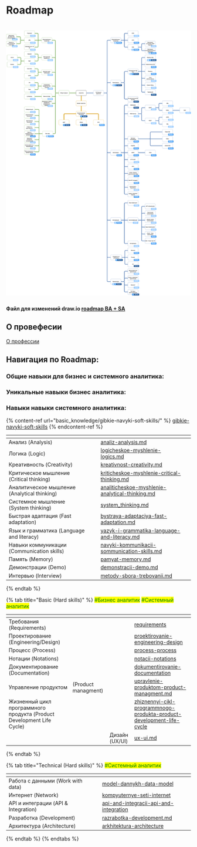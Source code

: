 # Roadmap

![Roadmap BA-SA](.gitbook/assets/roadmap_BA_SA_final.drawio.png "Roadmap BA-SA")
========
#### Файл для изменений **draw.io** [roadmap BA + SA](.gitbook/assets/roadmap_BA_SA_final.drawio)
## О провефесии
[О профессии](/about_the_profession.md)
## Навигация по Roadmap:
### Общие навыки для бизнес и системного аналитика:
### Уникальные навыки бизнес аналитика:
### Навыки навыки системного аналитика:

{% content-ref url="basic_knowledge/gibkie-navyki-soft-skills/" %}
[gibkie-navyki-soft-skills](basic\_knowledge/gibkie-navyki-soft-skills/)
{% endcontent-ref %}

<table data-view="cards"><thead><tr><th></th><th></th><th></th><th data-hidden data-card-target data-type="content-ref"></th><th data-hidden data-card-cover data-type="files"></th></tr></thead><tbody><tr><td>Анализ (Analysis)</td><td></td><td></td><td><a href="basic_knowledge/gibkie-navyki-soft-skills/analiz-analysis.md">analiz-analysis.md</a></td><td></td></tr><tr><td>Логика (Logic)</td><td></td><td></td><td><a href="basic_knowledge/gibkie-navyki-soft-skills/logicheskoe-myshlenie-logics.md">logicheskoe-myshlenie-logics.md</a></td><td></td></tr><tr><td>Креативность (Creativity)</td><td></td><td></td><td><a href="basic_knowledge/gibkie-navyki-soft-skills/kreativnost-creativity.md">kreativnost-creativity.md</a></td><td></td></tr><tr><td>Критическое мышление (Critical thinking)</td><td></td><td></td><td><a href="basic_knowledge/gibkie-navyki-soft-skills/kriticheskoe-myshlenie-critical-thinking.md">kriticheskoe-myshlenie-critical-thinking.md</a></td><td></td></tr><tr><td>Аналитическое мышление (Analytical thinking)</td><td></td><td></td><td><a href="basic_knowledge/gibkie-navyki-soft-skills/analiticheskoe-myshlenie-analytical-thinking.md">analiticheskoe-myshlenie-analytical-thinking.md</a></td><td></td></tr><tr><td>Системное мышление (System thinking)</td><td></td><td></td><td><a href="basic_knowledge/gibkie-navyki-soft-skills/system_thinking.md">system_thinking.md</a></td><td></td></tr><tr><td>Быстрая адаптация (Fast adaptation)</td><td></td><td></td><td><a href="basic_knowledge/gibkie-navyki-soft-skills/bystraya-adaptaciya-fast-adaptation.md">bystraya-adaptaciya-fast-adaptation.md</a></td><td></td></tr><tr><td>Язык и грамматика (Language and literacy)</td><td></td><td></td><td><a href="basic_knowledge/gibkie-navyki-soft-skills/yazyk-i-grammatika-language-and-literacy.md">yazyk-i-grammatika-language-and-literacy.md</a></td><td></td></tr><tr><td>Навыки коммуникации (Communication skills)</td><td></td><td></td><td><a href="basic_knowledge/gibkie-navyki-soft-skills/navyki-kommunikacii-sommunication-skills.md">navyki-kommunikacii-sommunication-skills.md</a></td><td></td></tr><tr><td>Память (Memory)</td><td></td><td></td><td><a href="basic_knowledge/gibkie-navyki-soft-skills/pamyat-memory.md">pamyat-memory.md</a></td><td></td></tr><tr><td>Демонстрации (Demo) </td><td></td><td></td><td><a href="basic_knowledge/gibkie-navyki-soft-skills/demonstracii-demo.md">demonstracii-demo.md</a></td><td></td></tr><tr><td>Интервью (Interview)</td><td></td><td></td><td><a href="basic_knowledge/requirements/metody-sbora-trebovanii.md">metody-sbora-trebovanii.md</a></td><td></td></tr></tbody></table>
{% endtab %}

{% tab title="Basic (Hard skills)" %}
<mark style="color:green;">#Бизнес аналитик</mark> <mark style="color:green;">#Системный аналитик</mark>

<table data-view="cards"><thead><tr><th></th><th></th><th></th><th data-hidden data-card-target data-type="content-ref"></th></tr></thead><tbody><tr><td>Требования (Requirements)</td><td></td><td></td><td><a href="basic_knowledge/requirements/">requirements</a></td></tr><tr><td>Проектирование (Engineering/Design)</td><td></td><td></td><td><a href="basic_knowledge/proektirovanie-engineering-design/">proektirovanie-engineering-design</a></td></tr><tr><td>Процесс (Process)</td><td></td><td></td><td><a href="basic_knowledge/process-process/">process-process</a></td></tr><tr><td>Нотации (Notations)</td><td></td><td></td><td><a href="basic_knowledge/notacii-notations/">notacii-notations</a></td></tr><tr><td>Документирование (Documentation)</td><td></td><td></td><td><a href="basic_knowledge/dokumentirovanie-documentation/">dokumentirovanie-documentation</a></td></tr><tr><td>Управление продуктом</td><td>(Product managment)</td><td></td><td><a href="basic_knowledge/upravlenie-produktom-product-managment.md">upravlenie-produktom-product-managment.md</a></td></tr><tr><td>Жизненный цикл программного продукта (Product Development Life Cycle)</td><td></td><td></td><td><a href="basic_knowledge/zhiznennyi-cikl-programmnogo-produkta-product-development-life-cycle/">zhiznennyi-cikl-programmnogo-produkta-product-development-life-cycle</a></td></tr><tr><td></td><td></td><td>Дизайн (UX/UI)</td><td><a href="basic_knowledge/proektirovanie-engineering-design/ux-ui.md">ux-ui.md</a></td></tr></tbody></table>
{% endtab %}

{% tab title="Technical (Hard skills)" %}
&#x20;<mark style="color:green;">#Системный аналитик</mark>

<table data-view="cards"><thead><tr><th></th><th></th><th></th><th data-hidden data-card-target data-type="content-ref"></th></tr></thead><tbody><tr><td>Работа с данными (Work with data)</td><td></td><td></td><td><a href="systems_analyst/model-dannykh-data-model/">model-dannykh-data-model</a></td></tr><tr><td>Интернет (Network)</td><td></td><td></td><td><a href="systems_analyst/kompyuternye-seti-internet/">kompyuternye-seti-internet</a></td></tr><tr><td>API и интеграции (API &#x26; Integration)</td><td></td><td></td><td><a href="systems_analyst/api-and-integracii-api-and-integration/">api-and-integracii-api-and-integration</a></td></tr><tr><td>Разработка (Development)</td><td></td><td></td><td><a href="systems_analyst/razrabotka-development.md">razrabotka-development.md</a></td></tr><tr><td>Архитектура (Architecture)</td><td></td><td></td><td><a href="systems_analyst/arkhitektura-architecture/">arkhitektura-architecture</a></td></tr></tbody></table>
{% endtab %}
{% endtabs %}
